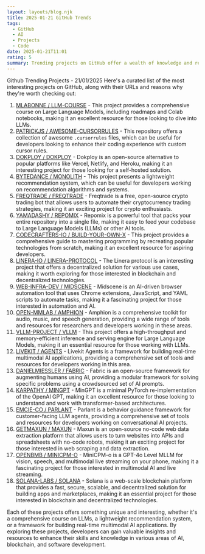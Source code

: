 ```yaml
---
layout: layouts/blog.njk
title: 2025-01-21 GitHub Trends
tags:
  - GitHub
  - AI
  - Projects
  - Code
date: 2025-01-21T11:01
rating: 5
summary: Trending projects on GitHub offer a wealth of knowledge and resources for developers, with projects like **MLABONNE / LLM-COURSE** providing comprehensive courses on Large Language Models, and **DOKPLOY / DOKPLOY** serving as an open-source alternative to popular platforms like Vercel and Heroku, while **FREQTRADE / FREQTRADE** allows users to automate cryptocurrency trading strategies, and **LINERA-IO / LINERA-PROTOCOL** offers a decentralized solution for various use cases, showcasing the diversity and innovation of the GitHub community, with each project bringing unique value to the table, from **VLLM-PROJECT / VLLM**'s high-throughput inference engine to **KARPATHY / MINGPT**'s minimal PyTorch re-implementation of the OpenAI GPT, and **SOLANA-LABS / SOLANA**'s web-scale blockchain platform, all contributing to a vibrant ecosystem of AI, blockchain, and software development.
---
```

Github Trending Projects - 21/01/2025
Here's a curated list of the most interesting projects on GitHub, along with their URLs and reasons why they're worth checking out:
1. [MLABONNE / LLM-COURSE](https://github.com/mlabonne/llm-course "A course on Large Language Models with roadmaps and Colab notebooks") - This project provides a comprehensive course on Large Language Models, including roadmaps and Colab notebooks, making it an excellent resource for those looking to dive into LLMs.
2. [PATRICKJS / AWESOME-CURSORRULES](https://github.com/PatrickJS/awesome-cursorrules "A curated list of awesome .cursorrules files") - This repository offers a collection of awesome `.cursorrules` files, which can be useful for developers looking to enhance their coding experience with custom cursor rules.
3. [DOKPLOY / DOKPLOY](https://github.com/Dokploy/dokploy "Open Source Alternative to Vercel, Netlify, and Heroku") - Dokploy is an open-source alternative to popular platforms like Vercel, Netlify, and Heroku, making it an interesting project for those looking for a self-hosted solution.
4. [BYTEDANCE / MONOLITH](https://github.com/bytedance/monolith "A Lightweight Recommendation System") - This project presents a lightweight recommendation system, which can be useful for developers working on recommendation algorithms and systems.
5. [FREQTRADE / FREQTRADE](https://github.com/freqtrade/freqtrade "Free, open-source crypto trading bot") - Freqtrade is a free, open-source crypto trading bot that allows users to automate their cryptocurrency trading strategies, making it an exciting project for crypto enthusiasts.
6. [YAMADASHY / REPOMIX](https://github.com/yamadashy/repomix "A tool to pack your entire repository into a single, AI-friendly file") - Repomix is a powerful tool that packs your entire repository into a single file, making it easy to feed your codebase to Large Language Models (LLMs) or other AI tools.
7. [CODECRAFTERS-IO / BUILD-YOUR-OWN-X](https://github.com/CodeCrafters-io/build-your-own-x "Master programming by recreating your favorite technologies from scratch") - This project provides a comprehensive guide to mastering programming by recreating popular technologies from scratch, making it an excellent resource for aspiring developers.
8. [LINERA-IO / LINERA-PROTOCOL](https://github.com/linera-io/linera-protocol "Main repository for the Linera protocol") - The Linera protocol is an interesting project that offers a decentralized solution for various use cases, making it worth exploring for those interested in blockchain and decentralized technologies.
9. [WEB-INFRA-DEV / MIDSCENE](https://github.com/web-infra-dev/midscene "AI-Driven Browser Automation with Chrome Extensions, JavaScript, and YAML Scripts") - Midscene is an AI-driven browser automation tool that uses Chrome extensions, JavaScript, and YAML scripts to automate tasks, making it a fascinating project for those interested in automation and AI.
10. [OPEN-MMLAB / AMPHION](https://github.com/open-mmlab/Amphion "A toolkit for Audio, Music, and Speech Generation") - Amphion is a comprehensive toolkit for audio, music, and speech generation, providing a wide range of tools and resources for researchers and developers working in these areas.
11. [VLLM-PROJECT / VLLM](https://github.com/vllm-project/vllm "A high-throughput and memory-efficient inference and serving engine for LLMs") - This project offers a high-throughput and memory-efficient inference and serving engine for Large Language Models, making it an essential resource for those working with LLMs.
12. [LIVEKIT / AGENTS](https://github.com/livekit/agents "Build real-time multimodal AI applications") - Livekit Agents is a framework for building real-time multimodal AI applications, providing a comprehensive set of tools and resources for developers working in this area.
13. [DANIELMIESSLER / FABRIC](https://github.com/danielmiessler/fabric "An open-source framework for augmenting humans using AI") - Fabric is an open-source framework for augmenting humans using AI, providing a modular framework for solving specific problems using a crowdsourced set of AI prompts.
14. [KARPATHY / MINGPT](https://github.com/karpathy/minGPT "A minimal PyTorch re-implementation of the OpenAI GPT") - MinGPT is a minimal PyTorch re-implementation of the OpenAI GPT, making it an excellent resource for those looking to understand and work with transformer-based architectures.
15. [EMCIE-CO / PARLANT](https://github.com/emcie-co/parlant "The behavior guidance framework for customer-facing LLM agents") - Parlant is a behavior guidance framework for customer-facing LLM agents, providing a comprehensive set of tools and resources for developers working on conversational AI projects.
16. [GETMAXUN / MAXUN](https://github.com/getmaxun/maxun "An open-source no-code web data extraction platform") - Maxun is an open-source no-code web data extraction platform that allows users to turn websites into APIs and spreadsheets with no-code robots, making it an exciting project for those interested in web scraping and data extraction.
17. [OPENBMB / MINICPM-O](https://github.com/OpenBMB/MiniCPM-o "A GPT-4o Level MLLM for Vision, Speech, and Multimodal Live Streaming on Your Phone") - MiniCPM-o is a GPT-4o Level MLLM for vision, speech, and multimodal live streaming on your phone, making it a fascinating project for those interested in multimodal AI and live streaming.
18. [SOLANA-LABS / SOLANA](https://github.com/solana-labs/solana "Web-Scale Blockchain for fast, secure, scalable, decentralized apps and marketplaces") - Solana is a web-scale blockchain platform that provides a fast, secure, scalable, and decentralized solution for building apps and marketplaces, making it an essential project for those interested in blockchain and decentralized technologies.

Each of these projects offers something unique and interesting, whether it's a comprehensive course on LLMs, a lightweight recommendation system, or a framework for building real-time multimodal AI applications. By exploring these projects, developers can gain valuable insights and resources to enhance their skills and knowledge in various areas of AI, blockchain, and software development.



